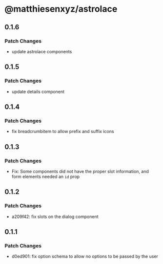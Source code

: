 # @matthiesenxyz/astrolace

## 0.1.6

### Patch Changes

- update astrolace components

## 0.1.5

### Patch Changes

- update details component

## 0.1.4

### Patch Changes

- fix breadcrumbitem to allow prefix and suffix icons

## 0.1.3

### Patch Changes

- Fix: Some components did not have the proper slot information, and form elements needed an `id` prop

## 0.1.2

### Patch Changes

- a209f42: fix slots on the dialog component

## 0.1.1

### Patch Changes

- d0ed901: fix option schema to allow no options to be passed by the user
